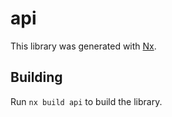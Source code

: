 # api

This library was generated with [Nx](https://nx.dev).

## Building

Run `nx build api` to build the library.
